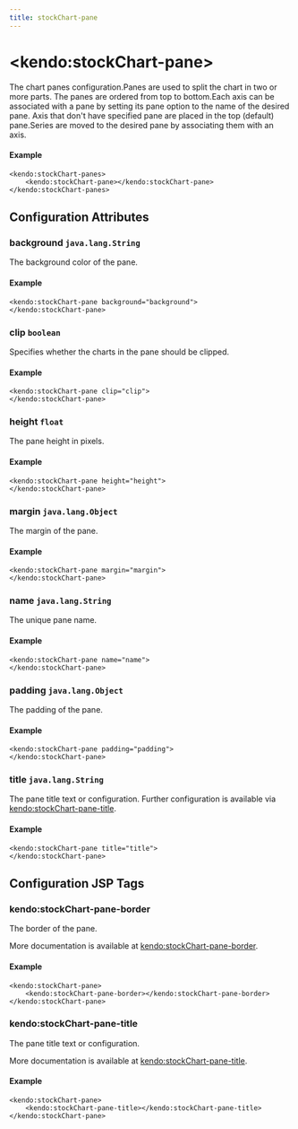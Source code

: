 ```yaml
---
title: stockChart-pane
---
```


# \<kendo:stockChart-pane\>

The chart panes configuration.Panes are used to split the chart in two or more parts. The panes are ordered from top to bottom.Each axis can be associated with a pane by setting its pane option to the name of the desired pane.
Axis that don't have specified pane are placed in the top (default) pane.Series are moved to the desired pane by associating them with an axis.

#### Example
    <kendo:stockChart-panes>
        <kendo:stockChart-pane></kendo:stockChart-pane>
    </kendo:stockChart-panes>

## Configuration Attributes

### background `java.lang.String`

The background color of the pane.

#### Example
    <kendo:stockChart-pane background="background">
    </kendo:stockChart-pane>

### clip `boolean`

Specifies whether the charts in the pane should be clipped.

#### Example
    <kendo:stockChart-pane clip="clip">
    </kendo:stockChart-pane>

### height `float`

The pane height in pixels.

#### Example
    <kendo:stockChart-pane height="height">
    </kendo:stockChart-pane>

### margin `java.lang.Object`

The margin of the pane.

#### Example
    <kendo:stockChart-pane margin="margin">
    </kendo:stockChart-pane>

### name `java.lang.String`

The unique pane name.

#### Example
    <kendo:stockChart-pane name="name">
    </kendo:stockChart-pane>

### padding `java.lang.Object`

The padding of the pane.

#### Example
    <kendo:stockChart-pane padding="padding">
    </kendo:stockChart-pane>

### title `java.lang.String`

The pane title text or configuration. Further configuration is available via [kendo:stockChart-pane-title](#kendo-stockChart-pane-title). 

#### Example
    <kendo:stockChart-pane title="title">
    </kendo:stockChart-pane>


##  Configuration JSP Tags

### kendo:stockChart-pane-border

The border of the pane.

More documentation is available at [kendo:stockChart-pane-border](/kendo-ui/api/wrappers/jsp/stockchart/pane-border).

#### Example

    <kendo:stockChart-pane>
        <kendo:stockChart-pane-border></kendo:stockChart-pane-border>
    </kendo:stockChart-pane>

### kendo:stockChart-pane-title

The pane title text or configuration.

More documentation is available at [kendo:stockChart-pane-title](/kendo-ui/api/wrappers/jsp/stockchart/pane-title).

#### Example

    <kendo:stockChart-pane>
        <kendo:stockChart-pane-title></kendo:stockChart-pane-title>
    </kendo:stockChart-pane>

